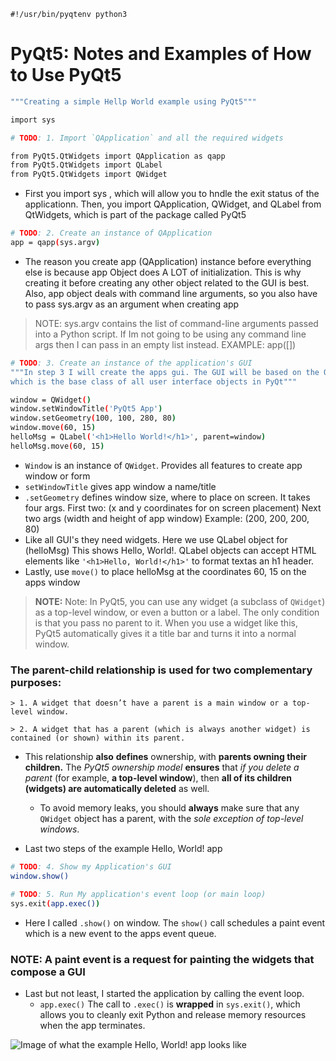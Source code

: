 `#!/usr/bin/pyqtenv python3`

# PyQt5: Notes and Examples of How to Use PyQt5


```sh
"""Creating a simple Hellp World example using PyQt5"""

import sys
```

```sh
# TODO: 1. Import `QApplication` and all the required widgets

from PyQt5.QtWidgets import QApplication as qapp
from PyQt5.QtWidgets import QLabel
from PyQt5.QtWidgets import QWidget
```


- First you import sys , which will allow you to hndle the exit status of the applicationn. Then, you import QApplication, QWidget, and QLabel from QtWidgets, which is part of the package called PyQt5


```sh
# TODO: 2. Create an instance of QApplication
app = qapp(sys.argv)
```


- The reason you create app (QApplication) instance before everything else is because app Object does A LOT of initialization. This is why creating it before creating any other object related to the GUI is best. Also, app object deals with command line arguments, so you also have to pass sys.argv as an argument when creating app

>NOTE: sys.argv contains the list of command-line arguments passed into a Python script. If Im not going to be using any command line args then I can pass in an empty list instead. EXAMPLE: app([])


```sh
# TODO: 3. Create an instance of the application's GUI
"""In step 3 I will create the apps gui. The GUI will be based on the QWidget
which is the base class of all user interface objects in PyQt"""

window = QWidget()
window.setWindowTitle('PyQt5 App')
window.setGeometry(100, 100, 280, 80)
window.move(60, 15)
helloMsg = QLabel('<h1>Hello World!</h1>', parent=window)
helloMsg.move(60, 15)
```
- `Window` is an instance of `QWidget`. Provides all features to create app window or form
- `setWindowTitle` gives app window a name/title
- `.setGeometry` defines window size, where to place on screen. It takes four args. First two: (x and y coordinates for on screen placement) Next two args (width and height of app window) Example: (200, 200, 200, 80)
- Like all GUI's they need widgets. Here we use QLabel object for (helloMsg) This shows Hello, World!. QLabel objects can accept HTML elements like `'<h1>Hello, World!</h1>'` to format textas an h1 header.
- Lastly, use `move()` to place helloMsg at the coordinates 60, 15 on the apps window


>__NOTE:__ Note: In PyQt5, you can use any widget (a subclass of `QWidget`) as a top-level window, or even a button or a label. The only condition is that you pass no parent to it. When you use a widget like this, PyQt5 automatically gives it a title bar and turns it into a normal window.

### The parent-child relationship is used for two complementary purposes:
    > 1. A widget that doesn’t have a parent is a main window or a top-level window.

    > 2. A widget that has a parent (which is always another widget) is contained (or shown) within its parent.

- This relationship __also__ __defines__ ownership, with __parents owning their children.__ The _PyQt5 ownership model_ __ensures__ that _if you delete a parent_ (for example, __a top-level window__), then __all of its children (widgets) are automatically deleted__ as well.
    - To avoid memory leaks, you should __always__ make sure that any `QWidget` object has a parent, with the _sole exception of top-level windows_.

- Last two steps of the example Hello, World! app
```sh
# TODO: 4. Show my Application's GUI
window.show()

# TODO: 5. Run My application's event loop (or main loop)
sys.exit(app.exec())
```

- Here I called `.show()` on window. The `show()` call schedules a paint event which is a new event to the apps event queue.

### NOTE: A paint event is a request for painting the widgets that compose a GUI

- Last but not least, I started the application by calling the event loop.
    - `app.exec()` The call to `.exec()` is __wrapped__ in `sys.exit()`, which allows you to cleanly exit Python and release memory resources when the app terminates.

![Image of what the example Hello, World! app looks like](https://files.realpython.com/media/hello.066635a13824.png)
